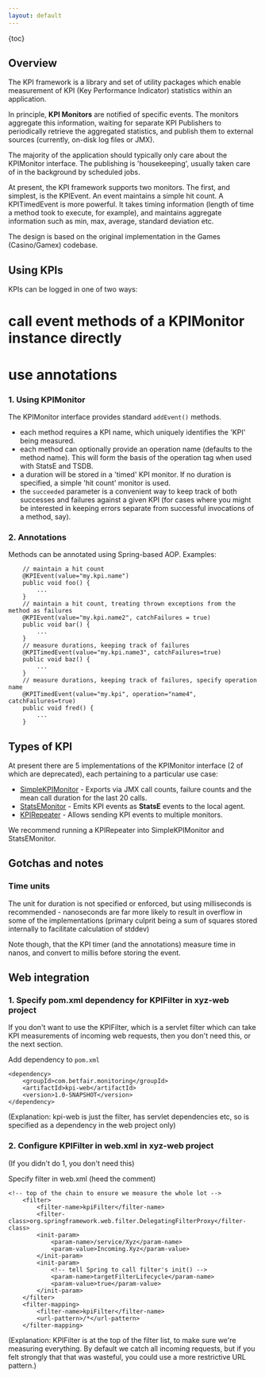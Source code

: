 ```yaml
---
layout: default
---
```

{toc}

## Overview

The KPI framework is a library and set of utility packages which enable measurement of KPI (Key Performance Indicator)
statistics within an application.

In principle, **KPI Monitors** are notified of specific events. The monitors aggregate this information, waiting for
separate KPI Publishers to periodically retrieve the aggregated statistics, and publish them to external sources (currently,
on-disk log files or JMX).

The majority of the application should typically only care about the KPIMonitor interface. The publishing is 'housekeeping',
usually taken care of in the background by scheduled jobs.

At present, the KPI framework supports two monitors. The first, and simplest, is the KPIEvent. An event maintains a
simple hit count. A KPITimedEvent is more powerful. It takes timing information (length of time a method took to execute,
for example), and maintains aggregate information such as min, max, average, standard deviation etc.

The design is based on the original implementation in the Games (Casino/Gamex) codebase.

## Using KPIs

KPIs can be logged in one of two ways:
# call event methods of a KPIMonitor instance directly
# use annotations

### 1. Using KPIMonitor

The KPIMonitor interface provides standard ```addEvent()``` methods.
* each method requires a KPI name, which uniquely identifies the 'KPI' being measured.
* each method can optionally provide an operation name (defaults to the method name). This will form the basis of the
operation tag when used with StatsE and TSDB.
* a duration will be stored in a 'timed' KPI monitor. If no duration is specified, a simple 'hit count' monitor is used.
* the ```succeeded``` parameter is a convenient way to keep track of both successes and failures against a given KPI
(for cases where you might be interested in keeping errors separate from successful invocations of a method, say).

### 2. Annotations

Methods can be annotated using Spring-based AOP. Examples:

        // maintain a hit count
        @KPIEvent(value="my.kpi.name")
        public void foo() {
            ...
        }
        // maintain a hit count, treating thrown exceptions from the method as failures
        @KPIEvent(value="my.kpi.name2", catchFailures = true)
        public void bar() {
            ...
        }
        // measure durations, keeping track of failures
        @KPITimedEvent(value="my.kpi.name3", catchFailures=true)
        public void baz() {
            ...
        }
        // measure durations, keeping track of failures, specify operation name
        @KPITimedEvent(value="my.kpi", operation="name4", catchFailures=true)
        public void fred() {
            ...
        }

## Types of KPI

At present there are 5 implementations of the KPIMonitor interface (2 of which are deprecated), each pertaining to a
particular use case:

* [SimpleKPIMonitor](SimpleKPIMonitor.html) - Exports via JMX call counts, failure counts and the mean call duration for
the last 20 calls.
* [StatsEMonitor](StatsEMonitor.html) - Emits KPI events as **StatsE** events to the local agent.
* [KPIRepeater](KPIRepeater.html) - Allows sending KPI events to multiple monitors.

We recommend running a KPIRepeater into SimpleKPIMonitor and StatsEMonitor.

## Gotchas and notes

### Time units

The unit for duration is not specified or enforced, but using milliseconds is recommended - nanoseconds are far more
likely to result in overflow in some of the implementations (primary culprit being a sum of squares stored internally
to facilitate calculation of stddev)

Note though, that the KPI timer (and the annotations) measure time in nanos, and convert to millis before storing the
event.

## Web integration

### 1. Specify pom.xml dependency for KPIFilter in xyz-web project

If you don't want to use the KPIFilter, which is a servlet filter which can take KPI measurements of incoming web
requests, then you don't need this, or the next section.

Add dependency to ```pom.xml```

```
<dependency>
    <groupId>com.betfair.monitoring</groupId>
    <artifactId>kpi-web</artifactId>
    <version>1.0-SNAPSHOT</version>
</dependency>
```

(Explanation: kpi-web is just the filter, has servlet dependencies etc, so is specified as a dependency in the web project only)

### 2. Configure KPIFilter in web.xml in xyz-web project

(If you didn't do 1, you don't need this)

Specify filter in web.xml (heed the comment)

```
<!-- top of the chain to ensure we measure the whole lot -->
    <filter>
        <filter-name>kpiFilter</filter-name>
        <filter-class>org.springframework.web.filter.DelegatingFilterProxy</filter-class>
        <init-param>
            <param-name>/service/Xyz</param-name>
            <param-value>Incoming.Xyz</param-value>
        </init-param>
        <init-param>
            <!-- tell Spring to call filter's init() -->
            <param-name>targetFilterLifecycle</param-name>
            <param-value>true</param-value>
        </init-param>
    </filter>
    <filter-mapping>
        <filter-name>kpiFilter</filter-name>
        <url-pattern>/*</url-pattern>
    </filter-mapping>
```

(Explanation: KPIFilter is at the top of the filter list, to make sure we're measuring everything. By default we catch
all incoming requests, but if you felt strongly that that was wasteful, you could use a more restrictive URL pattern.)
